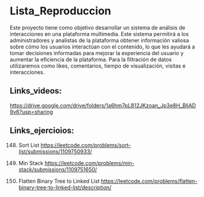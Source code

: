 # Lista_Reproduccion

Este proyecto tiene como objetivo desarrollar un sistema de análisis de interacciones en una plataforma multimedia. Este sistema permitirá a los administradores y analistas de la plataforma obtener información valiosa sobre cómo los usuarios interactúan con el contenido, lo que les ayudará a tomar decisiones informadas para mejorar la experiencia del usuario y aumentar la eficiencia de la plataforma. Para la filtración de datos utilizaremos como likes, comentarios, tiempo de visualización,  visitas e interacciones.

## Links_videos:

https://drive.google.com/drive/folders/1a6hm7pL812JKzoan_Jp3e8H_BljAD9v6?usp=sharing


## Links_ejercioios:

148. Sort List
https://leetcode.com/problems/sort-list/submissions/1109750933/

155. Min Stack
https://leetcode.com/problems/min-stack/submissions/1109751650/

114. Flatten Binary Tree to Linked List
https://leetcode.com/problems/flatten-binary-tree-to-linked-list/description/

